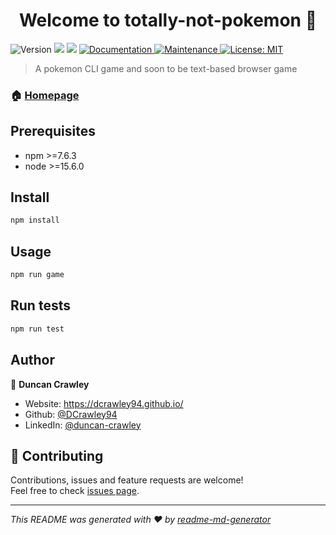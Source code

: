 <h1 align="center">Welcome to totally-not-pokemon 👋</h1>
<p>
  <img alt="Version" src="https://img.shields.io/badge/version-1.0.0-blue.svg?cacheSeconds=2592000" />
  <img src="https://img.shields.io/badge/npm-%3E%3D7.6.3-blue.svg" />
  <img src="https://img.shields.io/badge/node-%3E%3D15.6.0-blue.svg" />
  <a href="https://github.com/DCrawley94/totally-not-pokemon#readme" target="_blank">
    <img alt="Documentation" src="https://img.shields.io/badge/documentation-yes-brightgreen.svg" />
  </a>
  <a href="https://github.com/DCrawley94/totally-not-pokemon/graphs/commit-activity" target="_blank">
    <img alt="Maintenance" src="https://img.shields.io/badge/Maintained%3F-yes-green.svg" />
  </a>
  <a href="#" target="_blank">
    <img alt="License: MIT" src="https://img.shields.io/github/license/DCrawley94/totally-not-pokemon" />
  </a>
</p>

> A pokemon CLI game and soon to be text-based browser game

### 🏠 [Homepage](https://github.com/DCrawley94/totally-not-pokemon#readme)

## Prerequisites

- npm >=7.6.3
- node >=15.6.0

## Install

```sh
npm install
```

## Usage

```sh
npm run game
```

## Run tests

```sh
npm run test
```

## Author

👤 **Duncan Crawley**

* Website: https://dcrawley94.github.io/
* Github: [@DCrawley94](https://github.com/DCrawley94)
* LinkedIn: [@duncan-crawley](https://linkedin.com/in/duncan-crawley)

## 🤝 Contributing

Contributions, issues and feature requests are welcome!<br />Feel free to check [issues page](https://github.com/DCrawley94/totally-not-pokemon/issues). 

***
_This README was generated with ❤️ by [readme-md-generator](https://github.com/kefranabg/readme-md-generator)_